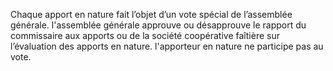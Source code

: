 Chaque apport en nature fait l’objet d’un vote spécial de l’assemblée générale.
l'assemblée générale approuve ou désapprouve le rapport du commissaire aux apports ou de la société coopérative faîtière sur l’évaluation des apports en nature. l'apporteur en nature ne participe pas au vote.